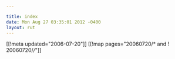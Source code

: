 ```yaml
---

title: index
date: Mon Aug 27 03:35:01 2012 -0400
layout: rut
---
```


[[!meta updated="2006-07-20"]]
[[!map pages="20060720/* and ! 20060720/*/*"]]
